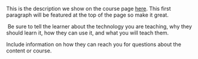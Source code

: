 This is the description we show on the course page [here](https://lab.github.com/chelleyyy2207/https:docs.google.comspreadsheetsd1ommcjg47atqycwnr6llyecaswyi-hznceet4gxgilaqedituspdrivesd). This first paragraph will be featured at the top of the page so make it great.
​

​
Be sure to tell the learner about the technology you are teaching, why they should learn it, how they can use it, and what you will teach them.
​


Include information on how they can reach you for questions about the content or course. 